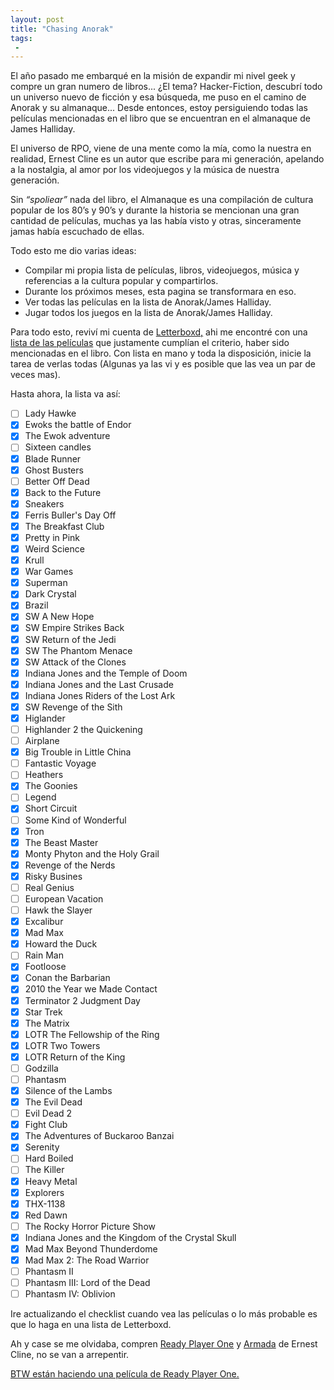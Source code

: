 ```yaml
---
layout: post
title: "Chasing Anorak"
tags:
 -
---
```

El año pasado me embarqué en la misión de expandir mi nivel geek y compre un gran numero de libros... ¿El tema? Hacker-Fiction, descubrí todo un universo nuevo de ficción y esa búsqueda, me puso en el camino de Anorak y su almanaque... Desde entonces, estoy persiguiendo todas las películas mencionadas en el libro que se encuentran en el almanaque de James Halliday.

El universo de RPO, viene de una mente como la mía, como la nuestra en realidad, Ernest Cline es un autor que escribe para mi generación, apelando a la nostalgia, al amor por los videojuegos y la música de nuestra generación. 

Sin *“spoliear”* nada del libro, el Almanaque es una compilación de cultura popular de los 80’s y 90’s y durante la historia se mencionan una gran cantidad de películas, muchas ya las había visto y otras, sinceramente jamas había escuchado de ellas. 

Todo esto me dio varias ideas:

- Compilar mi propia lista de películas, libros, videojuegos, música y referencias a la cultura popular y compartirlos.
- Durante los próximos meses, esta pagina se transformara en eso.
- Ver todas las películas en la lista de Anorak/James Halliday.
- Jugar todos los juegos en la lista de Anorak/James Halliday.

Para todo esto, reviví mi cuenta de [Letterboxd,](http://letterboxd.com/rodrigoibarra/films/) ahi me encontré con una [lista de las películas](https://letterboxd.com/bbbgtoby/list/every-movie-referenced-in-ready-player-one/) que justamente cumplían el criterio, haber sido mencionadas en el libro. Con lista en mano y toda la disposición, inicie la tarea de verlas todas (Algunas ya las vi y es posible que las vea un par de veces mas).

Hasta ahora, la lista va así:

- [ ] Lady Hawke
- [X] Ewoks the battle of Endor
- [X] The Ewok adventure
- [ ] Sixteen candles
- [X] Blade Runner
- [X] Ghost Busters
- [ ] Better Off Dead
- [X] Back to the Future
- [X] Sneakers
- [X] Ferris Buller's Day Off
- [X] The Breakfast Club
- [X] Pretty in Pink
- [X] Weird Science
- [X] Krull
- [X] War Games
- [X] Superman 
- [X] Dark Crystal
- [X] Brazil
- [X] SW A New Hope
- [X] SW Empire Strikes Back
- [X] SW Return of the Jedi
- [X] SW The Phantom Menace
- [X] SW Attack of the Clones
- [X] Indiana Jones and the Temple of Doom
- [X] Indiana Jones and the Last Crusade
- [X] Indiana Jones Riders of the Lost Ark
- [X] SW Revenge of the Sith
- [X] Higlander
- [ ] Highlander 2 the Quickening
- [ ] Airplane
- [X] Big Trouble in Little China
- [ ] Fantastic Voyage
- [ ] Heathers
- [X] The Goonies
- [ ] Legend
- [X] Short Circuit
- [ ] Some Kind of Wonderful
- [X] Tron
- [X] The Beast Master
- [X] Monty Phyton and the Holy Grail
- [X] Revenge of the Nerds
- [X] Risky Busines
- [ ] Real Genius
- [ ] European Vacation
- [ ] Hawk the Slayer
- [X] Excalibur
- [X] Mad Max
- [X] Howard the Duck
- [ ] Rain Man
- [X] Footloose
- [X] Conan the Barbarian
- [X] 2010 the Year we Made Contact
- [X] Terminator 2 Judgment Day
- [X] Star Trek 
- [X] The Matrix
- [X] LOTR The Fellowship of the Ring
- [X] LOTR Two Towers
- [X] LOTR Return of the King
- [ ] Godzilla
- [ ] Phantasm
- [X] Silence of the Lambs
- [X] The Evil Dead
- [ ] Evil Dead 2
- [X] Fight Club
- [X] The Adventures of Buckaroo Banzai
- [X] Serenity
- [ ] Hard Boiled
- [ ] The Killer
- [X] Heavy Metal
- [X] Explorers
- [X] THX-1138
- [X] Red Dawn
- [ ] The Rocky Horror Picture Show
- [X] Indiana Jones and the Kingdom of the Crystal Skull
- [X] Mad Max Beyond Thunderdome
- [X] Mad Max 2: The Road Warrior
- [ ] Phantasm II
- [ ] Phantasm III: Lord of the Dead
- [ ] Phantasm IV: Oblivion

Ire actualizando el checklist cuando vea las películas o lo más probable es que lo haga en una lista de Letterboxd.

Ah y case se me olvidaba, compren [Ready Player One](https://www.amazon.com.mx/Ready-Player-One-Ernest-Cline/dp/0307887448/ref=sr_1_2?ie=UTF8&qid=1467300601&sr=8-2&keywords=Ready+Player+One) y [Armada](https://www.amazon.com.mx/Armada-Ernest-Cline/dp/0804137250/ref=sr_1_1?ie=UTF8&qid=1467300633&sr=8-1&keywords=Armada) de Ernest Cline, no se van a arrepentir.

[BTW están haciendo una película de Ready Player One.](http://www.imdb.com/title/tt1677720/) 